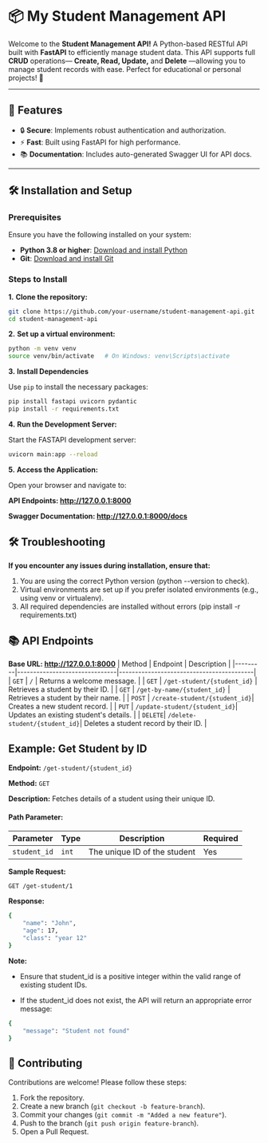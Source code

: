 # 📦 My Student Management API

Welcome to the **Student Management API!** A Python-based RESTful API built with **FastAPI** to efficiently manage student data. This API supports full **CRUD** operations— **Create, Read, Update,** and **Delete** —allowing you to manage student records with ease. Perfect for educational or personal projects! 🎉

---

## 🌟 Features
- 🔒 **Secure**: Implements robust authentication and authorization.
- ⚡ **Fast**: Built using FastAPI for high performance.
- 📚 **Documentation**: Includes auto-generated Swagger UI for API docs.

---
## 🛠 Installation and Setup

### Prerequisites
Ensure you have the following installed on your system:
- **Python 3.8 or higher**: [Download and install Python](https://www.python.org/downloads/)
- **Git**: [Download and install Git](https://git-scm.com/)


### Steps to Install
**1.** **Clone the repository:**
   ```bash
   git clone https://github.com/your-username/student-management-api.git
   cd student-management-api
   ```

**2.** **Set up a virtual environment:**
   ```bash
python -m venv venv
source venv/bin/activate   # On Windows: venv\Scripts\activate
```

   
**3.** **Install Dependencies**
   
   Use `pip` to install the necessary packages:
   ```bash
   pip install fastapi uvicorn pydantic
   pip install -r requirements.txt
   ```
     

**4.** **Run the Development Server:**
   
Start the FASTAPI development server:
```bash
uvicorn main:app --reload
```
**5.** **Access the Application:**


Open your browser and navigate to:

**API Endpoints: http://127.0.0.1:8000**

**Swagger Documentation: http://127.0.0.1:8000/docs**


## 🛠 Troubleshooting

**If you encounter any issues during installation, ensure that:**

1. You are using the correct Python version (python --version to check).
2. Virtual environments are set up if you prefer isolated environments (e.g., using venv or virtualenv).
3. All required dependencies are installed without errors (pip install -r requirements.txt)


## 📚 API Endpoints

**Base URL: http://127.0.0.1:8000**
| Method  | Endpoint                      | Description                              |
|---------|-------------------------------|------------------------------------------|
| `GET`   | `/`                           | Returns a welcome message.              |
| `GET`   | `/get-student/{student_id}`   | Retrieves a student by their ID.        |
| `GET`   | `/get-by-name/{student_id}`   | Retrieves a student by their name.      |
| `POST`  | `/create-student/{student_id}`| Creates a new student record.           |
| `PUT`   | `/update-student/{student_id}`| Updates an existing student's details.  |
| `DELETE`| `/delete-student/{student_id}`| Deletes a student record by their ID.   |

## Example: Get Student by ID
**Endpoint:** `/get-student/{student_id}`

**Method:** `GET`

**Description:** Fetches details of a student using their unique ID.

#### Path Parameter:
| Parameter    | Type  | Description                  | Required |
|--------------|-------|------------------------------|----------|
| `student_id` | `int` | The unique ID of the student | Yes      |


**Sample Request:**
```bash
GET /get-student/1
```
**Response:**
```bash
{
    "name": "John",
    "age": 17,
    "class": "year 12"
}
```
**Note:**
- Ensure that student_id is a positive integer within the valid range of existing student IDs.
  
- If the student_id does not exist, the API will return an appropriate error message:
```bash
{
    "message": "Student not found"
}
```


## 🤝 Contributing
Contributions are welcome! Please follow these steps:
1. Fork the repository.
2. Create a new branch (`git checkout -b feature-branch`).
3. Commit your changes (`git commit -m "Added a new feature"`).
4. Push to the branch (`git push origin feature-branch`).
5. Open a Pull Request.

